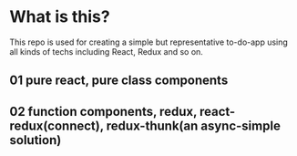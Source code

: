 # What is this?

This repo is used for creating a simple but representative to-do-app using all kinds of techs including React, Redux and so on.

## 01 pure react, pure class components

## 02 function components, redux, react-redux(connect), redux-thunk(an async-simple solution)
